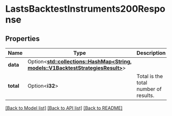 # LastsBacktestInstruments200Response

## Properties

Name | Type | Description | Notes
------------ | ------------- | ------------- | -------------
**data** | Option<[**std::collections::HashMap<String, models::V1BacktestStrategiesResult>**](v1BacktestStrategiesResult.md)> |  | [optional]
**total** | Option<**i32**> | Total is the total number of results. | [optional]

[[Back to Model list]](../README.md#documentation-for-models) [[Back to API list]](../README.md#documentation-for-api-endpoints) [[Back to README]](../README.md)


